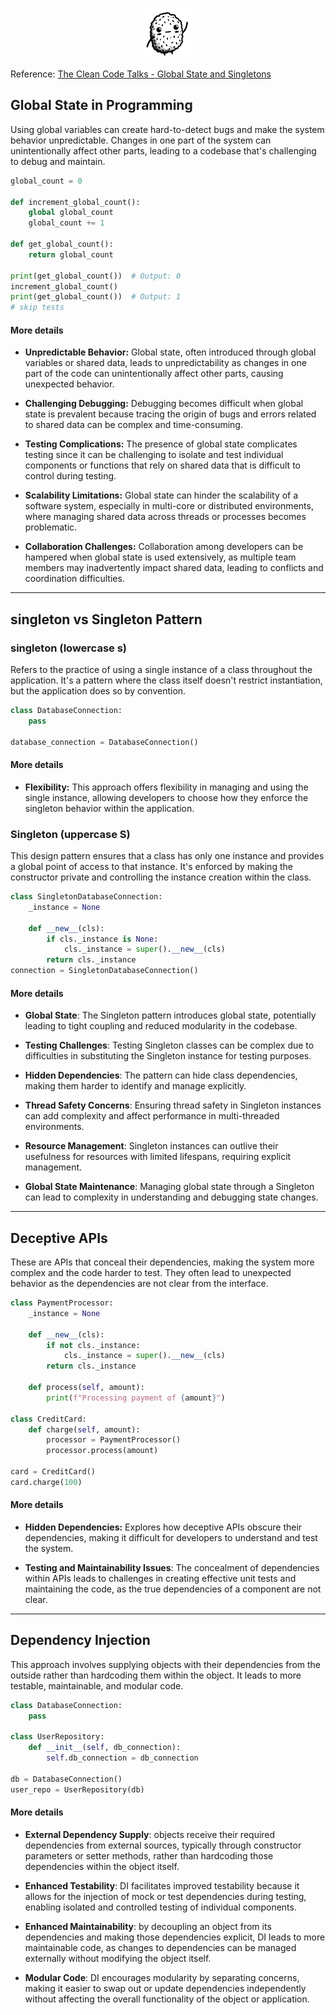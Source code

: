 <p align="center">
  <img src="https://raw.githubusercontent.com/antoinejeannot/nuggets/main/.github/resources/logo.svg" alt="Nuggets" width="80" height="80">
</p>

Reference: [The Clean Code Talks - Global State and Singletons](https://www.youtube.com/watch?v=-FRm3VPhseI)

## Global State in Programming

Using global variables can create hard-to-detect bugs and make the system behavior unpredictable.
Changes in one part of the system can unintentionally affect other
parts, leading to a codebase that's challenging to debug and maintain.

```python
global_count = 0

def increment_global_count():
    global global_count
    global_count += 1

def get_global_count():
    return global_count

print(get_global_count())  # Output: 0
increment_global_count()
print(get_global_count())  # Output: 1
# skip tests
```

#### More details

- **Unpredictable Behavior:** Global state, often introduced
  through global variables or shared data, leads to
  unpredictability as changes in one part of the code can
  unintentionally affect other parts, causing unexpected behavior.

- **Challenging Debugging:** Debugging becomes difficult when
  global state is prevalent because tracing the origin of bugs and
  errors related to shared data can be complex and time-consuming.

- **Testing Complications:** The presence of global state
  complicates testing since it can be challenging to isolate and
  test individual components or functions that rely on shared data
  that is difficult to control during testing.

- **Scalability Limitations:** Global state can hinder the
  scalability of a software system, especially in multi-core or
  distributed environments, where managing shared data across
  threads or processes becomes problematic.

- **Collaboration Challenges:** Collaboration among developers
  can be hampered when global state is used extensively, as
  multiple team members may inadvertently impact shared data,
  leading to conflicts and coordination difficulties.

---

## singleton vs Singleton Pattern

### singleton (lowercase s)

Refers to the practice of using a single
instance of a class throughout the application. It's a pattern where
the class itself doesn't restrict instantiation, but the application
does so by convention.

```python
class DatabaseConnection:
    pass

database_connection = DatabaseConnection()
```

#### More details

- **Flexibility:** This approach offers flexibility in
  managing and using the single instance, allowing developers to
  choose how they enforce the singleton behavior within the
  application.

### Singleton (uppercase S)
This design pattern ensures that a class has only one instance and provides a global point of access to that instance. It's enforced by making the constructor private and controlling the instance creation within the class.

```python
class SingletonDatabaseConnection:
    _instance = None

    def __new__(cls):
        if cls._instance is None:
            cls._instance = super().__new__(cls)
        return cls._instance
connection = SingletonDatabaseConnection()
```

#### More details

- **Global State**: The Singleton pattern introduces global
  state, potentially leading to tight coupling and reduced
  modularity in the codebase.

- **Testing Challenges**: Testing Singleton classes can be
  complex due to difficulties in substituting the Singleton
  instance for testing purposes.

- **Hidden Dependencies**: The pattern can hide class
  dependencies, making them harder to identify and manage
  explicitly.

- **Thread Safety Concerns**: Ensuring thread safety in
  Singleton instances can add complexity and affect performance in
  multi-threaded environments.

- **Resource Management**: Singleton instances can outlive
  their usefulness for resources with limited lifespans, requiring
  explicit management.

- **Global State Maintenance**: Managing global state through a
  Singleton can lead to complexity in understanding and debugging
  state changes.

---

## Deceptive APIs

These are APIs that conceal their dependencies,
making the system more complex and the code harder to test. They often
lead to unexpected behavior as the dependencies are not clear from the
interface.

```python
class PaymentProcessor:
    _instance = None

    def __new__(cls):
        if not cls._instance:
            cls._instance = super().__new__(cls)
        return cls._instance

    def process(self, amount):
        print(f"Processing payment of {amount}")

class CreditCard:
    def charge(self, amount):
        processor = PaymentProcessor()
        processor.process(amount)

card = CreditCard()
card.charge(100)
```

#### More details

- **Hidden Dependencies:** Explores how deceptive APIs obscure their dependencies, making it difficult for developers to understand and test the system.

- **Testing and Maintainability Issues**: The concealment of dependencies within APIs leads to challenges in creating effective unit tests and maintaining the code, as the true dependencies of a component are not clear.

---

## Dependency Injection

This approach involves supplying objects
with their dependencies from the outside rather than hardcoding them
within the object. It leads to more testable, maintainable, and
modular code.

```python
class DatabaseConnection:
    pass

class UserRepository:
    def __init__(self, db_connection):
        self.db_connection = db_connection

db = DatabaseConnection()
user_repo = UserRepository(db)
```

#### More details

- **External Dependency Supply**: objects receive their
  required dependencies from external sources, typically through
  constructor parameters or setter methods, rather than hardcoding
  those dependencies within the object itself.

- **Enhanced Testability**: DI facilitates improved testability
  because it allows for the injection of mock or test dependencies
  during testing, enabling isolated and controlled testing of
  individual components.

- **Enhanced Maintainability**: by decoupling an object from
  its dependencies and making those dependencies explicit, DI
  leads to more maintainable code, as changes to dependencies can
  be managed externally without modifying the object itself.

- **Modular Code**: DI encourages modularity by separating
  concerns, making it easier to swap out or update dependencies
  independently without affecting the overall functionality of the
  object or application.
